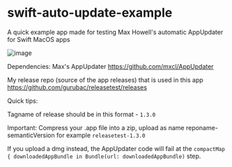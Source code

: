 # swift-auto-update-example
A quick example app made for testing Max Howell's automatic AppUpdater for Swift MacOS apps

![image](https://user-images.githubusercontent.com/59124862/212463701-2d328ecf-dadd-465f-8495-d6a5bfe3b591.png)

Dependencies:
Max's AppUpdater https://github.com/mxcl/AppUpdater

My release repo (source of the app releases) that is used in this app https://github.com/gurubac/releasetest/releases

Quick tips: 

Tagname of release should be in this format - ```1.3.0```

Important: Compress your .app file into a zip, upload as name reponame-semanticVersion for example ```releasetest-1.3.0```

If you upload a dmg instead, the AppUpdater code will fail at the ```compactMap { downloadedAppBundle in Bundle(url: downloadedAppBundle)``` step. 
